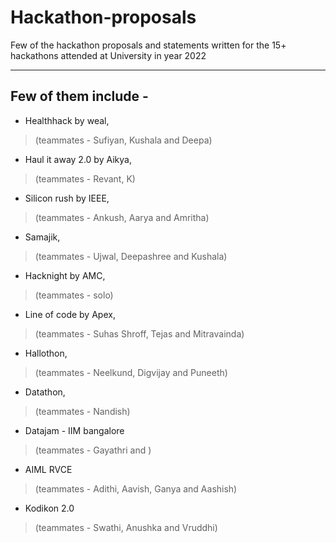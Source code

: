# Hackathon-proposals
Few of the hackathon proposals and statements written for the 15+ hackathons attended at University in year 2022

***

## Few of them include - 

- Healthhack by weal,  
>(teammates - Sufiyan, Kushala and Deepa)

- Haul it away 2.0 by Aikya,  
>(teammates - Revant, K)

- Silicon rush by IEEE,  
>(teammates - Ankush, Aarya and Amritha)

- Samajik, 
>(teammates - Ujwal, Deepashree and Kushala)

- Hacknight by AMC,  
>(teammates - solo)

- Line of code by Apex,  
>(teammates - Suhas Shroff, Tejas and Mitravainda)

- Hallothon, 
>(teammates - Neelkund, Digvijay and Puneeth)

- Datathon, 
>(teammates - Nandish)

- Datajam - IIM bangalore 
>(teammates - Gayathri and )

- AIML RVCE
>(teammates - Adithi, Aavish, Ganya and Aashish)

- Kodikon 2.0
>(teammates - Swathi, Anushka and Vruddhi)
